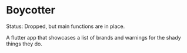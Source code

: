 # Boycotter
Status: Dropped, but main functions are in place.

A flutter app that showcases a list of brands and warnings for the shady things they do.
